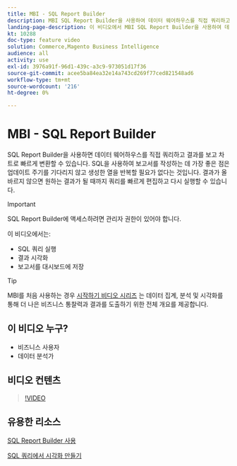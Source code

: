 ```yaml
---
title: MBI - SQL Report Builder
description: MBI SQL Report Builder을 사용하여 데이터 웨어하우스를 직접 쿼리하고, 결과를 보고, 차트로 빠르게 변환하는 방법을 알아봅니다.
landing-page-description: 이 비디오에서 MBI SQL Report Builder을 사용하여 데이터 웨어하우스를 직접 쿼리하고 결과를 보고 차트로 빠르게 변환하는 방법을 알아보십시오.
kt: 10288
doc-type: feature video
solution: Commerce,Magento Business Intelligence
audience: all
activity: use
exl-id: 3976a91f-96d1-439c-a3c9-973051d17f36
source-git-commit: acee5ba84ea32e14a743cd269f77ced821548ad6
workflow-type: tm+mt
source-wordcount: '216'
ht-degree: 0%

---
```


# MBI - SQL Report Builder

SQL Report Builder을 사용하면 데이터 웨어하우스를 직접 쿼리하고 결과를 보고 차트로 빠르게 변환할 수 있습니다. SQL을 사용하여 보고서를 작성하는 데 가장 좋은 점은 업데이트 주기를 기다리지 않고 생성한 열을 반복할 필요가 없다는 것입니다. 결과가 올바르지 않으면 원하는 결과가 될 때까지 쿼리를 빠르게 편집하고 다시 실행할 수 있습니다.

>[!IMPORTANT]
>
>SQL Report Builder에 액세스하려면 관리자 권한이 있어야 합니다.

이 비디오에서는:

- SQL 쿼리 실행
- 결과 시각화
- 보고서를 대시보드에 저장

>[!TIP]
>
>MBI를 처음 사용하는 경우 [시작하기 비디오 시리즈](1-overview.md) 는 데이터 집계, 분석 및 시각화를 통해 더 나은 비즈니스 통찰력과 결과를 도출하기 위한 전체 개요를 제공합니다.

## 이 비디오 누구?

- 비즈니스 사용자
- 데이터 분석가

## 비디오 컨텐츠

>[!VIDEO](https://video.tv.adobe.com/v/342406?quality=12&learn=on)

## 유용한 리소스

[SQL Report Builder 사용](https://docs.magento.com/mbi/data-analyst/dev-reports/sql-rpt-bldr.html)

[SQL 쿼리에서 시각화 만들기](https://docs.magento.com/mbi/tutorials/create-visuals-from-sql.html)
